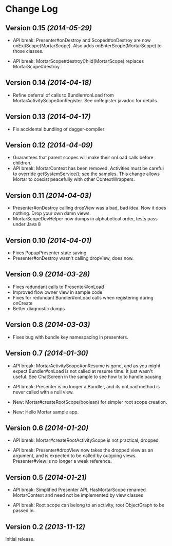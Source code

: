 Change Log
==========

Version 0.15 *(2014-05-29)*
------------------
  * API break: Presenter#onDestroy and Scoped#onDestroy are now onExitScope(MortarScope).
    Also adds onEnterScope(MortarScope) to those classes.

  * API break: MortarScope#destroyChild(MortarScope) replaces MortarScope#destroy.

Version 0.14 *(2014-04-18)*
------------------
  * Refine deferral of calls to Bundler#onLoad from MortarActivityScope#onRegister.
    See onRegister javadoc for details.

Version 0.13 *(2014-04-17)*
------------------
  * Fix accidental bundling of dagger-compiler

Version 0.12 *(2014-04-09)*
------------------
  * Guarantees that parent scopes will make their onLoad calls before children.
  * API break: MortarContext has been removed.  Activities must be careful to
    override getSystemService(); see the samples. This change allows
    Mortar to coexist peacefully with other ContextWrappers.

Version 0.11 *(2014-04-03)*
----------------------------
  * Presenter#onDestroy calling dropView was a bad, bad idea. Now it does
    nothing. Drop your own damn views.
  * MortarScopeDevHelper now dumps in alphabetical order, tests pass under 
    Java 8 

Version 0.10 *(2014-04-01)*
----------------------------
  * Fixes PopupPresenter state saving
  * Presenter#onDestroy wasn't calling dropView, does now.

Version 0.9 *(2014-03-28)*
----------------------------
  * Fixes redundant calls to Presenter#onLoad
  * Improved flow owner view in sample code
  * Fixes for redundant Bundler#onLoad calls when registering during onCreate
  * Better diagnostic dumps

Version 0.8 *(2014-03-03)*
----------------------------
  * Fixes bug with bundle key namespacing in presenters.

Version 0.7 *(2014-01-30)*
----------------------------
  * API break: MortarActivityScope#onResume is gone, and as you might expect
    Bundler#onLoad is not called at resume time. It just wasn't useful. See
    ChatScreen in the sample to see how to to handle pausing.

  * API break: Presenter is no longer a Bundler, and its onLoad method
    is never called with a null view.

  * New: Mortar#createRootScope(boolean) for simpler root scope creation.

  * New: Hello Mortar sample app.

Version 0.6 *(2014-01-20)*
----------------------------
  * API break: Mortar#createRootActivityScope is not practical, dropped

  * API break: Presenter#dropView now takes the dropped view as an argument,
    and is expected to be called by outgoing views. Presenter#view
    is no longer a weak reference.

Version 0.5 *(2014-01-21)*
----------------------------
  * API break: Simplified Presenter API, HasMortarScope renamed MortarContext and need not
    be implemented by view classes

  * API break: Root scope can belong to an activity, root ObjectGraph to be passed in.

Version 0.2 *(2013-11-12)*
----------------------------

Initial release.
